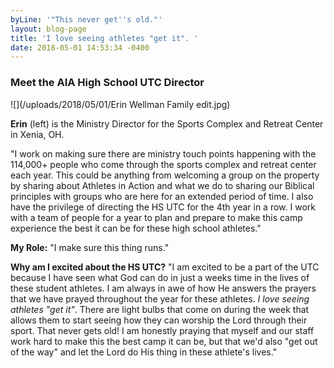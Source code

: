 ```yaml
---
byLine: '"This never get''s old."'
layout: blog-page
title: 'I love seeing athletes "get it". '
date: 2018-05-01 14:53:34 -0400
---
```

### Meet the AIA High School UTC Director

![](/uploads/2018/05/01/Erin Wellman Family edit.jpg)

**Erin** (left) is the Ministry Director for the Sports Complex and Retreat Center in Xenia, OH.

"I work on making sure there are ministry touch points happening with the 114,000+ people who come through the sports complex and retreat center each year.  This could be anything from welcoming a group on the property by sharing about Athletes in Action and what we do to sharing our Biblical principles with groups who are here for an extended period of time.  I also have the privilege of directing the HS UTC for the 4th year in a row.  I work with a team of people for a year to plan and prepare to make this camp experience the best it can be for these high school athletes."

**My Role:**  "I make sure this thing runs."

**Why am I excited about the HS UTC?**  "I am excited to be a part of the UTC because I have seen what God can do in just a weeks time in the lives of these student athletes.  I am always in awe of how He answers the prayers that we have prayed throughout the year for these athletes.  _I love seeing athletes "get it"_.  There are light bulbs that come on during the week that allows them to start seeing how they can worship the Lord through their sport.  That never gets old!  I am honestly praying that myself and our staff work hard to make this the best camp it can be, but that we'd also "get out of the way" and let the Lord do His thing in these athlete's lives."